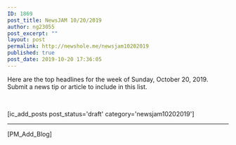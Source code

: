 ```yaml
---
ID: 1869
post_title: NewsJAM 10/20/2019
author: ng23055
post_excerpt: ""
layout: post
permalink: http://newshole.me/newsjam10202019
published: true
post_date: 2019-10-20 17:36:05
---
```

Here are the top headlines for the week of Sunday, October 20, 2019. Submit a news tip or article to include in this list.

&nbsp;
<div class="dmb_field dmb_tab_content">[ic_add_posts post_status='draft' category='newsjam10202019']</div>
<div class="dmb_clearfix"></div>
<div class="dmb_edit_tab_content dmb_small_button_primary"></div>

<hr />

[PM_Add_Blog]